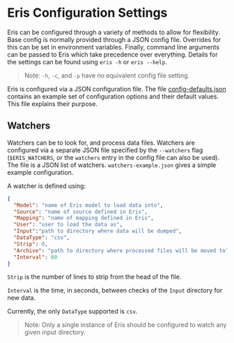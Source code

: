 # Eris Configuration Settings

Eris can be configured through a variety of methods to allow for flexibility. 
Base config is normally provided through a JSON config file. Overrides for this
can be set in environment variables. Finally, command line arguments can be 
passed to Eris which take precedence over everything. Details for the settings
can be found using `eris -h` or `eris --help`.

> Note: `-h`, `-c`, and `-p` have no equivalent config file setting.

Eris is configured via a JSON configuration file. The file 
[config-defaults.json](./config-defaults.json) contains an example set of 
configuration options and their default values. This file explains their 
purpose.

## Watchers

Watchers can be to look for, and process data files. Watchers are configured via
a separate JSON file specified by the `--watchers` flag (`$ERIS_WATCHERS`, or
the `watchers` entry in the config file can also be used). The file is a JSON
list of watchers. `watchers-example.json` gives a simple example configuration.

A watcher is defined
using:

```json
{
  "Model": "name of Eris model to load data into",
  "Source": "name of source defined in Eris",
  "Mapping": "name of mapping defined in Eris",
  "User": "user to load the data as",
  "Input":"path to directory where data will be dumped",
  "DataType": "csv",
  "Strip": 0,
  "Archive": "path to directory where processed files will be moved to",
  "Interval": 60
}
```

`Strip` is the number of lines to strip from the head of the file.

`Interval` is the time, in seconds, between checks of the `Input` directory for
new data.

Currently, the only `DataType` supported is `csv`.

> Note: Only a single instance of Eris should be configured to watch any given
input directory.
